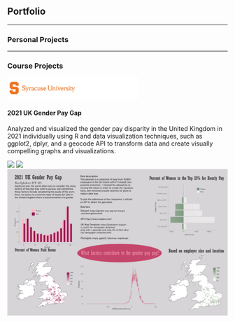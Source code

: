 ## Portfolio

---

### Personal Projects

---

### Course Projects 

<img src="images/SU Banner (1).png?raw=true" />

#### 2021 UK Gender Pay Gap
Analyzed and visualized the gender pay disparity in the United Kingdom in 2021 individually using R and data visualization techniques, such as ggplot2, dplyr, and a geocode API to transform data and create visually compelling graphs and visualizations.

[![](https://img.shields.io/badge/R-white?style=badge&logo=R&logoColor=%23276DC3
)](#) [![](https://img.shields.io/badge/Adobe%20Illustrator-white?style=badge&logo=adobeillustrator&logoColor=%23FF9A00)](#)
![Data Visualization](images/421Project-smigbokw.jpg)
